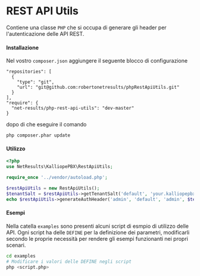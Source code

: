 # REST API Utils
Contiene una classe `PHP` che si occupa di generare gli header per l'autenticazione delle API REST.

#### Installazione

Nel vostro `composer.json` aggiungere il seguente blocco di configurazione

```
"repositories": [
  {
    "type": "git",
    "url": "git@github.com:robertonetresults/phpRestApiUtils.git"
  }
],
"require": {
  "net-results/php-rest-api-utils": "dev-master"
}
```

dopo di che eseguire il comando

```
php composer.phar update
```

#### Utilizzo

```php
<?php
use NetResults\KalliopePBX\RestApiUtils;

require_once '../vendor/autoload.php';

$restApiUtils = new RestApiUtils();
$tenantSalt = $restApiUtils->getTenantSalt('default', 'your.kalliopepbx.address');
echo $restApiUtils->generateAuthHeader('admin', 'default', 'admin', $tenantSalt)."\n";
```

#### Esempi

Nella catella `examples` sono presenti alcuni script di esmpio di utilizzo delle API. Ogni script ha delle `DEFINE` per la definizione dei parametri, modificarli secondo le proprie necessità per rendere gli esempi funzionanti nei propri scenari.

```bash
cd examples
# Modificare i valori delle DEFINE negli script
php <script.php>
```